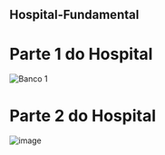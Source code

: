 ## Hospital-Fundamental
# Parte 1 do Hospital
![Banco 1](https://github.com/user-attachments/assets/f682c6a3-98b8-40ec-96ee-6cbc11577493)
# Parte 2 do Hospital 
![image](https://github.com/user-attachments/assets/6998a2dd-7400-4367-8d4a-2d4ecc76e351)


